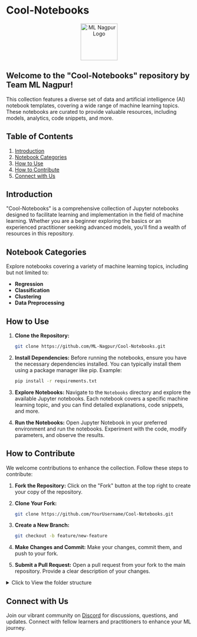 # Cool-Notebooks

<p align="center"><img src="https://avatars.githubusercontent.com/u/142468240?s=400&u=9a340c3f66cca9b146fc035d39f3ab3fef26989a&v=4" alt="ML Nagpur Logo" width="auto" height="100" style="border-radius=20px;"></p>

## Welcome to the "Cool-Notebooks" repository by Team ML Nagpur! 

This collection features a diverse set of data and artificial intelligence (AI) notebook templates, covering a wide range of machine learning topics. These notebooks are curated to provide valuable resources, including models, analytics, code snippets, and more.

## Table of Contents

1. [Introduction](#introduction)
2. [Notebook Categories](#notebook-categories)
3. [How to Use](#how-to-use)
4. [How to Contribute](#how-to-contribute)
5. [Connect with Us](#connect-with-us)

## Introduction

"Cool-Notebooks" is a comprehensive collection of Jupyter notebooks designed to facilitate learning and implementation in the field of machine learning. Whether you are a beginner exploring the basics or an experienced practitioner seeking advanced models, you'll find a wealth of resources in this repository.

## Notebook Categories

Explore notebooks covering a variety of machine learning topics, including but not limited to:

- **Regression**
- **Classification**
- **Clustering**
- **Data Preprocessing**


## How to Use

1. **Clone the Repository:**
   ```bash
   git clone https://github.com/ML-Nagpur/Cool-Notebooks.git
   ```

2. **Install Dependencies:**
   Before running the notebooks, ensure you have the necessary dependencies installed. You can typically install them using a package manager like pip. Example:
   ```bash
   pip install -r requirements.txt
   ```

3. **Explore Notebooks:**
   Navigate to the `Notebooks` directory and explore the available Jupyter notebooks. Each notebook covers a specific machine learning topic, and you can find detailed explanations, code snippets, and more.

4. **Run the Notebooks:**
   Open Jupyter Notebook in your preferred environment and run the notebooks. Experiment with the code, modify parameters, and observe the results.

## How to Contribute

We welcome contributions to enhance the collection. Follow these steps to contribute:

1. **Fork the Repository:**
Click on the "Fork" button at the top right to create your copy of the repository.

2. **Clone Your Fork:**
   ```bash
   git clone https://github.com/YourUsername/Cool-Notebooks.git
   ```
3. **Create a New Branch:**
   ```bash
   git checkout -b feature/new-feature
   ```
4. **Make Changes and Commit:**
Make your changes, commit them, and push to your fork.

5. **Submit a Pull Request:**
Open a pull request from your fork to the main repository. Provide a clear description of your changes.

<details >
   <summary> Click to View the folder structure </summary>
# Cool-Notebooks

## Machine Learning Notebooks

### Computer Vision

- Face Detection
  - [Face_detection.py](https://github.com/ML-Nagpur/Cool-Notebooks/blob/main/Computer%20Vision/Face_Detection/Face_Detection.py)
  - [requirements.txt](https://github.com/ML-Nagpur/Cool-Notebooks/blob/main/Computer%20Vision/Face_Detection/requirements.txt)
- Hand_Tracking
  - [Hand_Tracking.py](https://github.com/ML-Nagpur/Cool-Notebooks/blob/main/Computer%20Vision/Hand_Tracking/Hand_Tracking.py)
  - [requirements.txt](https://github.com/ML-Nagpur/Cool-Notebooks/blob/main/Computer%20Vision/Hand_Tracking/requirements.txt)


### Deep Learning

- Convolutional Neural Networks (CNN)
  - [Convolution Neural Network for MNIST Handwritten Digits Classification.ipynb](https://github.com/ML-Nagpur/Cool-Notebooks/blob/main/Deep%20Learning/%20Convolutional%20Neural%20Networks%20(CNN)/Python/Convolution%20Neural%20Network%20for%20MNIST%20Handwritten%20Digits%20Classification.ipynb)
  - [Convolution Neural Network for MNIST Handwritten Digits Classification.py
](https://github.com/ML-Nagpur/Cool-Notebooks/blob/main/Deep%20Learning/%20Convolutional%20Neural%20Networks%20(CNN)/Python/Convolution%20Neural%20Network%20for%20MNIST%20Handwritten%20Digits%20Classification.py)
  - [convolutional_neural_network.ipynb
Latest](https://github.com/ML-Nagpur/Cool-Notebooks/blob/main/Deep%20Learning/%20Convolutional%20Neural%20Networks%20(CNN)/Python/convolutional_neural_network.ipynb)
  - [convolutional_neural_network.py](https://github.com/ML-Nagpur/Cool-Notebooks/blob/main/Deep%20Learning/%20Convolutional%20Neural%20Networks%20(CNN)/Python/convolutional_neural_network.py)
    
- Artificial Neural Networks (ANN)
  - Python
    - [.DS_Store](https://github.com/ML-Nagpur/Cool-Notebooks/blob/main/Deep%20Learning/Artificial%20Neural%20Networks%20(ANN)/Python/.DS_Store)
    - [Churn_Modelling.csv](https://github.com/ML-Nagpur/Cool-Notebooks/blob/main/Deep%20Learning/Artificial%20Neural%20Networks%20(ANN)/Python/Churn_Modelling.csv)
    - [artificial_neural_network.ipynb](https://github.com/ML-Nagpur/Cool-Notebooks/blob/main/Deep%20Learning/Artificial%20Neural%20Networks%20(ANN)/Python/artificial_neural_network.ipynb)
    - [artificial_neural_network.py](https://github.com/ML-Nagpur/Cool-Notebooks/blob/main/Deep%20Learning/Artificial%20Neural%20Networks%20(ANN)/Python/artificial_neural_network.py)
  - [.DS_Store](https://github.com/ML-Nagpur/Cool-Notebooks/blob/main/Deep%20Learning/Artificial%20Neural%20Networks%20(ANN)/.DS_Store)
  - [Stochastic_Gradient_Descent.png](https://github.com/ML-Nagpur/Cool-Notebooks/blob/main/Deep%20Learning/Artificial%20Neural%20Networks%20(ANN)/Stochastic_Gradient_Descent.png)
  
- Gated Recurrent Unit (GRU)
  - [Gated_Recurrent_Unit_(GRU).ipynb](https://github.com/ML-Nagpur/Cool-Notebooks/blob/main/Deep%20Learning/Gated%20Recurrent%20Unit%20(GRU)/Gated_Recurrent_Unit_(GRU).ipynb)
  - [Mastercard_stock_history.csv](https://github.com/ML-Nagpur/Cool-Notebooks/blob/main/Deep%20Learning/Gated%20Recurrent%20Unit%20(GRU)/Mastercard_stock_history.csv)
  - [gated_recurrent_unit_(gru).py](https://github.com/ML-Nagpur/Cool-Notebooks/blob/main/Deep%20Learning/Gated%20Recurrent%20Unit%20(GRU)/gated_recurrent_unit_(gru).py)
    
- Long Short Term Memory (LSTM)
  - [Long_Short_Term_Memory_(LSTM).ipynb](https://github.com/ML-Nagpur/Cool-Notebooks/blob/main/Deep%20Learning/Long%20Short%20Term%20Memory%20(LSTM)/Long_Short_Term_Memory_(LSTM).ipynb)
  - [Mastercard_stock_history.csv](https://github.com/ML-Nagpur/Cool-Notebooks/blob/main/Deep%20Learning/Long%20Short%20Term%20Memory%20(LSTM)/Mastercard_stock_history.csv)
  - [long_short_term_memory_(lstm).py](https://github.com/ML-Nagpur/Cool-Notebooks/blob/main/Deep%20Learning/Long%20Short%20Term%20Memory%20(LSTM)/long_short_term_memory_(lstm).py)
    
- Multi-layer perceptron (MLP)
  - [Multi_Layer_Perceptron_(MLP)_Model.ipynb](https://github.com/ML-Nagpur/Cool-Notebooks/blob/main/Deep%20Learning/Multi-layer%20perceptron%20(MLP)/Multi_Layer_Perceptron_(MLP)_Model.ipynb)
  - [multi_layer_perceptron_(mlp)_model.py](https://github.com/ML-Nagpur/Cool-Notebooks/blob/main/Deep%20Learning/Multi-layer%20perceptron%20(MLP)/multi_layer_perceptron_(mlp)_model.py)
    
- Recurrent Neural Networks (RNN)
  - [Recurrent_Neural_Networks_(RNN).ipynb](https://github.com/ML-Nagpur/Cool-Notebooks/blob/main/Deep%20Learning/Recurrent%20Neural%20Networks%20(RNN)/Recurrent_Neural_Networks_(RNN).ipynb)
  - [recurrent_neural_networks_(rnn).py](https://github.com/ML-Nagpur/Cool-Notebooks/blob/main/Deep%20Learning/Recurrent%20Neural%20Networks%20(RNN)/recurrent_neural_networks_(rnn).py)
    
- single-layer perceptron (SLP)
  - [single_layer_perceptron_(SLP)_Model.ipynb](https://github.com/ML-Nagpur/Cool-Notebooks/blob/main/Deep%20Learning/single-layer%20perceptron%20(SLP)/single_layer_perceptron_(SLP)_Model.ipynb)
  - [single_layer_perceptron_(slp)_model.py](https://github.com/ML-Nagpur/Cool-Notebooks/blob/main/Deep%20Learning/single-layer%20perceptron%20(SLP)/single_layer_perceptron_(slp)_model.py)
 
  ### Experimental Notebooks
    - Automated ML Classification Template
        - [AutomatedClassification.ipynb](https://github.com/ML-Nagpur/Cool-Notebooks/blob/main/Experimental%20Notebooks/Automated%20ML%20Classification%20Template/AutomatedClassification.ipynb)
    - Categorise-Data-From-Single-Feature-Using-NLTK-main
        - [All Sports Fitness and Outdoors.csv](https://github.com/ML-Nagpur/Cool-Notebooks/blob/main/Experimental%20Notebooks/Categorise-Data-From-Single-Feature-Using-NLTK-main/All%20Sports%20Fitness%20and%20Outdoors.csv)
        - [CategorisationOfData_.ipynb](https://github.com/ML-Nagpur/Cool-Notebooks/blob/main/Experimental%20Notebooks/Categorise-Data-From-Single-Feature-Using-NLTK-main/CategorisationOfData_.ipynb)
        - [README.md](https://github.com/ML-Nagpur/Cool-Notebooks/blob/main/Experimental%20Notebooks/Categorise-Data-From-Single-Feature-Using-NLTK-main/README.md)
        - [sports.csv](https://github.com/ML-Nagpur/Cool-Notebooks/blob/main/Experimental%20Notebooks/Categorise-Data-From-Single-Feature-Using-NLTK-main/sports.csv)
    - [.DS_Store](https://github.com/ML-Nagpur/Cool-Notebooks/blob/main/Experimental%20Notebooks/.DS_Store)
 
  ### Machine Learning Notebooks

- Classification
  - Logistic Regression
    - Color BLind Friendly Images
       - [logistic_regression_test_set.png](https://github.com/ML-Nagpur/Cool-Notebooks/blob/main/Machine%20Learning%20Notebooks/Classification/%20Logistic%20Regression/Python/Color%20Blind%20Friendly%20Images/logistic_regression_test_set.png)
       - [logistic_regression_training_set.png](https://github.com/ML-Nagpur/Cool-Notebooks/blob/main/Machine%20Learning%20Notebooks/Classification/%20Logistic%20Regression/Python/Color%20Blind%20Friendly%20Images/logistic_regression_training_set.png)
    - [Social_Network_Ads.csv](https://github.com/ML-Nagpur/Cool-Notebooks/blob/main/Machine%20Learning%20Notebooks/Classification/%20Logistic%20Regression/Python/Social_Network_Ads.csv)
     - [logistic_regression.ipynb](https://github.com/ML-Nagpur/Cool-Notebooks/blob/main/Machine%20Learning%20Notebooks/Classification/%20Logistic%20Regression/Python/logistic_regression.ipynb)
     - [logistic_regression.py](https://github.com/ML-Nagpur/Cool-Notebooks/blob/main/Machine%20Learning%20Notebooks/Classification/%20Logistic%20Regression/Python/logistic_regression.py)
  - Decision Tree Classification
    - Color BLind Friendly Images
       - [decision_tree_classification_test_set.png](https://github.com/ML-Nagpur/Cool-Notebooks/blob/main/Machine%20Learning%20Notebooks/Classification/Decision%20Tree%20Classification/Python/Color%20Blind%20Friendly%20Images/decision_tree_classification_test_set.png)
       - [decision_tree_classification_training_set.png](https://github.com/ML-Nagpur/Cool-Notebooks/blob/main/Machine%20Learning%20Notebooks/Classification/Decision%20Tree%20Classification/Python/Color%20Blind%20Friendly%20Images/decision_tree_classification_training_set.png)
    - [Social_Network_Ads.csv](https://github.com/ML-Nagpur/Cool-Notebooks/blob/main/Machine%20Learning%20Notebooks/Classification/Decision%20Tree%20Classification/Python/Social_Network_Ads.csv)
     - [decision_tree_classification.ipynb](https://github.com/ML-Nagpur/Cool-Notebooks/blob/main/Machine%20Learning%20Notebooks/Classification/Decision%20Tree%20Classification/Python/decision_tree_classification.ipynb)
     - [decision_tree_classification.py](https://github.com/ML-Nagpur/Cool-Notebooks/blob/main/Machine%20Learning%20Notebooks/Classification/Decision%20Tree%20Classification/Python/decision_tree_classification.py)
  - K-Nearest Neighbors (K-NN)
    - Color BLind Friendly Images
       - [knn_test_set.png](https://github.com/ML-Nagpur/Cool-Notebooks/blob/main/Machine%20Learning%20Notebooks/Classification/K-Nearest%20Neighbors%20(K-NN)/Python/Color%20Blind%20Friendly%20Images/knn_test_set.png)
       - [knn_training_set.png](https://github.com/ML-Nagpur/Cool-Notebooks/blob/main/Machine%20Learning%20Notebooks/Classification/K-Nearest%20Neighbors%20(K-NN)/Python/Color%20Blind%20Friendly%20Images/knn_training_set.png)
    - [Social_Network_Ads.csv](https://github.com/ML-Nagpur/Cool-Notebooks/blob/main/Machine%20Learning%20Notebooks/Classification/K-Nearest%20Neighbors%20(K-NN)/Python/Social_Network_Ads.csv)
     - [k_nearest_neighbors.ipynb](https://github.com/ML-Nagpur/Cool-Notebooks/blob/main/Machine%20Learning%20Notebooks/Classification/K-Nearest%20Neighbors%20(K-NN)/Python/k_nearest_neighbors.ipynb)
     - [k_nearest_neighbors.py](https://github.com/ML-Nagpur/Cool-Notebooks/blob/main/Machine%20Learning%20Notebooks/Classification/K-Nearest%20Neighbors%20(K-NN)/Python/k_nearest_neighbors.py)
  - Kernel SVM
    - Color BLind Friendly Images
       - [kernel_svm_test_set.png](https://github.com/ML-Nagpur/Cool-Notebooks/blob/main/Machine%20Learning%20Notebooks/Classification/Kernel%20SVM/Python/Color%20Blind%20Friendly%20Images/kernel_svm_test_set.png)
       - [kernel_svm_training_set.png](https://github.com/ML-Nagpur/Cool-Notebooks/blob/main/Machine%20Learning%20Notebooks/Classification/Kernel%20SVM/Python/Color%20Blind%20Friendly%20Images/kernel_svm_training_set.png)
    - [Social_Network_Ads.csv](https://github.com/ML-Nagpur/Cool-Notebooks/blob/main/Machine%20Learning%20Notebooks/Classification/Kernel%20SVM/Python/Social_Network_Ads.csv)
     - [kernel_svm.ipynb](https://github.com/ML-Nagpur/Cool-Notebooks/blob/main/Machine%20Learning%20Notebooks/Classification/Kernel%20SVM/Python/kernel_svm.ipynb)
     - [kernel_svm.py](https://github.com/ML-Nagpur/Cool-Notebooks/blob/main/Machine%20Learning%20Notebooks/Classification/Kernel%20SVM/Python/kernel_svm.py)
  - Naive Bayes
    - Color BLind Friendly Images
       - [naive_bayes_test_set.png](https://github.com/ML-Nagpur/Cool-Notebooks/blob/main/Machine%20Learning%20Notebooks/Classification/Naive%20Bayes/Python/Color%20Blind%20Friendly%20Images/naive_bayes_test_set.png)
       - [naive_bayes_training_set.png](https://github.com/ML-Nagpur/Cool-Notebooks/blob/main/Machine%20Learning%20Notebooks/Classification/Kernel%20SVM/Python/Color%20Blind%20Friendly%20Images/[naive_bayes_training_set.png)
    - [Social_Network_Ads.csv](https://github.com/ML-Nagpur/Cool-Notebooks/blob/main/Machine%20Learning%20Notebooks/Classification/Naive%20Bayes/Python/Social_Network_Ads.csv)
     - [naive_bayes.ipynb](https://github.com/ML-Nagpur/Cool-Notebooks/blob/main/Machine%20Learning%20Notebooks/Classification/Naive%20Bayes/Python/naive_bayes.ipynb)
     - [naive_bayes.py](https://github.com/ML-Nagpur/Cool-Notebooks/blob/main/Machine%20Learning%20Notebooks/Classification/Naive%20Bayes/Python/naive_bayes.py)
  - Random Forest Classification
    - Color BLind Friendly Images
       - [random_forest_classification_test_set.png](https://github.com/ML-Nagpur/Cool-Notebooks/blob/main/Machine%20Learning%20Notebooks/Classification/Random%20Forest%20Classification/Python/Color%20Blind%20Friendly%20Images/random_forest_classification_test_set.png)
       - [random_forest_classification_training_set.png](https://github.com/ML-Nagpur/Cool-Notebooks/blob/main/Machine%20Learning%20Notebooks/Classification/Random%20Forest%20Classification/Python/Color%20Blind%20Friendly%20Images/random_forest_classification_training_set.png)
    - [Social_Network_Ads.csv](https://github.com/ML-Nagpur/Cool-Notebooks/blob/main/Machine%20Learning%20Notebooks/Classification/Random%20Forest%20Classification/Python/Social_Network_Ads.csv)
     - [random_forest_classification.ipynb
](https://github.com/ML-Nagpur/Cool-Notebooks/blob/main/Machine%20Learning%20Notebooks/Classification/Random%20Forest%20Classification/Python/random_forest_classification.ipynb)
     - [random_forest_classification.py](https://github.com/ML-Nagpur/Cool-Notebooks/blob/main/Machine%20Learning%20Notebooks/Classification/Random%20Forest%20Classification/Python/random_forest_classification.py)
  - Support Vector Machine (SVM)
    - Color BLind Friendly Images
       - [svm_test_set.png](https://github.com/ML-Nagpur/Cool-Notebooks/blob/main/Machine%20Learning%20Notebooks/Classification/Support%20Vector%20Machine%20(SVM)/Python/Color%20Blind%20Friendly%20Images/svm_test_set.png)
       - [svm_training_set.png](https://github.com/ML-Nagpur/Cool-Notebooks/blob/main/Machine%20Learning%20Notebooks/Classification/Support%20Vector%20Machine%20(SVM)/Python/Color%20Blind%20Friendly%20Images/svm_training_set.png)
    - [Social_Network_Ads.csv](https://github.com/ML-Nagpur/Cool-Notebooks/blob/main/Machine%20Learning%20Notebooks/Classification/Support%20Vector%20Machine%20(SVM)/Python/Social_Network_Ads.csv)
     - [support_vector_machine.ipynb](https://github.com/ML-Nagpur/Cool-Notebooks/blob/main/Machine%20Learning%20Notebooks/Classification/Support%20Vector%20Machine%20(SVM)/Python/support_vector_machine.ipynb)
     - [support_vector_machine.py](https://github.com/ML-Nagpur/Cool-Notebooks/blob/main/Machine%20Learning%20Notebooks/Classification/Support%20Vector%20Machine%20(SVM)/Python/support_vector_machine.py)

</details>

## Connect with Us

Join our vibrant community on [Discord](https://discord.gg/sJews9ERAK) for discussions, questions, and updates. Connect with fellow learners and practitioners to enhance your ML journey.
